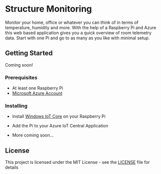 # Structure Monitoring

Monitor your home, office or whatever you can think of in terms of temperature, humidity and more. With the help of a Raspberry Pi and Azure this web based application gives you a quick overview of room telemetry data. Start with one Pi and go to as many as you like with minimal setup.

## Getting Started

Coming soon!

### Prerequisites

- At least one Raspberry Pi
- [Microsoft Azure Account](https://azure.microsoft.com/)

### Installing

- Install [Windows IoT Core](https://www.microsoft.com/en-us/software-download/windows10iotcore#!) on your Raspberry Pi

- Add the Pi to your Azure IoT Central Application

- More coming soon...

## License

This project is licensed under the MIT License - see the [LICENSE](LICENSE) file for details